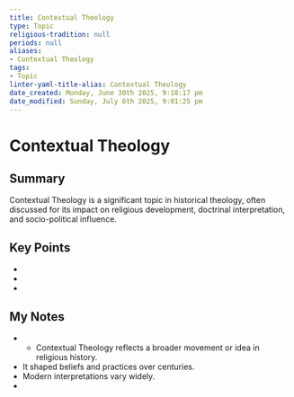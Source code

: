```yaml
---
title: Contextual Theology
type: Topic
religious-tradition: null
periods: null
aliases:
- Contextual Theology
tags:
- Topic
linter-yaml-title-alias: Contextual Theology
date_created: Monday, June 30th 2025, 9:18:17 pm
date_modified: Sunday, July 6th 2025, 9:01:25 pm
---
```


# Contextual Theology

## Summary
Contextual Theology is a significant topic in historical theology, often discussed for its impact on religious development, doctrinal interpretation, and socio-political influence.

## Key Points
- 
- 
- 

## My Notes
- - Contextual Theology reflects a broader movement or idea in religious history.
- It shaped beliefs and practices over centuries.
- Modern interpretations vary widely.
- 